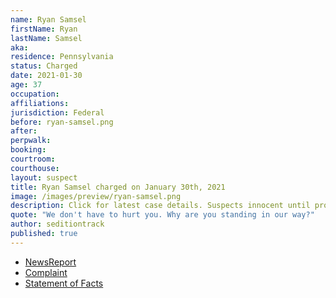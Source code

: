 ```yaml
---
name: Ryan Samsel
firstName: Ryan
lastName: Samsel
aka:
residence: Pennsylvania
status: Charged
date: 2021-01-30
age: 37
occupation:
affiliations:
jurisdiction: Federal
before: ryan-samsel.png
after:
perpwalk:
booking:
courtroom:
courthouse:
layout: suspect
title: Ryan Samsel charged on January 30th, 2021
image: /images/preview/ryan-samsel.png
description: Click for latest case details. Suspects innocent until proven guilty.
quote: "We don't have to hurt you. Why are you standing in our way?"
author: seditiontrack
published: true
---
```


- [NewsReport](https://www.buckscountycouriertimes.com/story/news/2021/02/01/bristol-man-charged-assaulting-officer-during-insurrection/4338235001/)
- [Complaint](https://www.justice.gov/file/1362781/download)
- [Statement of Facts](https://www.justice.gov/file/1362781/download)

